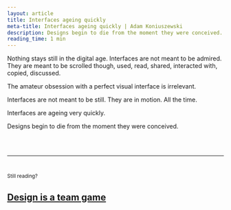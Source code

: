```yaml
---
layout: article
title: Interfaces ageing quickly
meta-title: Interfaces ageing quickly | Adam Koniuszewski
description: Designs begin to die from the moment they were conceived.
reading_time: 1 min
---
```


Nothing stays still in the digital age. Interfaces are not meant to be admired. They are meant to be scrolled though, used, read, shared, interacted with, copied, discussed. 

The amateur obsession with a perfect visual interface is irrelevant. 

Interfaces are not meant to be still. They are in motion. All the time. 

Interfaces are ageing very quickly. 

Designs begin to die from the moment they were conceived. 

<hr style="margin-top: 60px; margin-bottom: 40px;">
<small>Still reading?</small>
<h2><a href="/writing/design-is-a-team-game/">Design is a team game</a></h2>